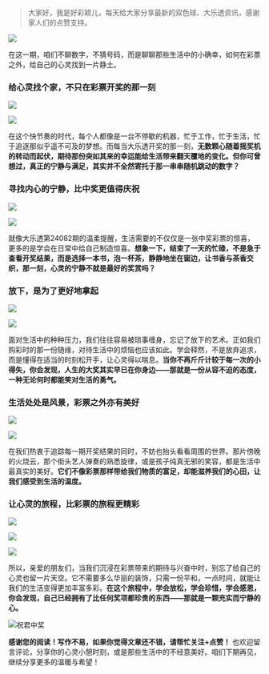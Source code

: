 
> 大家好，我是好彩颖儿，每天给大家分享最新的双色球、大乐透资讯，感谢家人们的点赞支持。

![](https://cdn.jsdelivr.net/gh/wangwenjie1314/PicCDN/2024-7-12/1720763627240-image.png)


在这一期，咱们不聊数字，不猜号码，而是聊聊那些生活中的小确幸，如何在彩票之外，给自己的心灵找到一片静土。

### 给心灵找个家，不只在彩票开奖的那一刻

![](https://cdn.jsdelivr.net/gh/wangwenjie1314/PicCDN/2024-7-17/1721192093233-image.png)


![](https://cdn.jsdelivr.net/gh/wangwenjie1314/PicCDN/2024-7-17/1721192183738-image.png)


在这个快节奏的时代，每个人都像是一台不停歇的机器，忙于工作，忙于生活，忙于追逐那似乎遥不可及的梦想。而每当大乐透开奖的那一刻，**无数颗心随着摇奖机的转动而起伏，期待那份突如其来的幸运能给生活带来翻天覆地的变化。但你可曾想过，真正的宁静与满足，其实并不全然寄托于那一串串随机跳动的数字？**

### 寻找内心的宁静，比中奖更值得庆祝


![](https://cdn.jsdelivr.net/gh/wangwenjie1314/PicCDN/2024-7-17/1721192172636-image.png)


![](https://cdn.jsdelivr.net/gh/wangwenjie1314/PicCDN/2024-7-17/1721192178004-image.png)

就像大乐透第24082期的温柔提醒，生活需要的不仅仅是一张中奖彩票的惊喜，更多的是学会在日常中给自己制造惊喜。**想象一下，结束了一天的忙碌，不是急于查看开奖结果，而是选择一本书，泡一杯茶，静静地坐在窗边，让书香与茶香交织，那一刻，心灵的宁静不就是最好的奖赏吗？**

### 放下，是为了更好地拿起


![](https://cdn.jsdelivr.net/gh/wangwenjie1314/PicCDN/2024-7-17/1721192194649-image.png)

![](https://cdn.jsdelivr.net/gh/wangwenjie1314/PicCDN/2024-7-17/1721192190189-image.png)


面对生活中的种种压力，我们往往容易被琐事缠身，忘记了放下的艺术。正如我们购彩时的那一份随缘，对待生活中的烦恼也应该如此。学会释然，不是放弃追求，而是懂得在适当的时刻松开手，让心灵得以喘息。**当你不再斤斤计较于每一次的小得失，你会发现，人生的大奖其实早已在你身边——那就是一份从容不迫的态度，一种无论何时都能笑对生活的勇气。**

### 生活处处是风景，彩票之外亦有美好


![](https://cdn.jsdelivr.net/gh/wangwenjie1314/PicCDN/2024-7-17/1721192204681-image.png)

![](https://cdn.jsdelivr.net/gh/wangwenjie1314/PicCDN/2024-7-17/1721192200180-image.png)


在我们热衷于追踪每一期开奖结果的同时，不妨也抬头看看周围的世界。那片傍晚的火烧云，那个街头艺人弹奏的熟悉旋律，或是孩子纯真无邪的笑容，都是生活中最真实的美好。**它们不像彩票那样带给我们物质的富足，却能滋养我们的心田，让我们感受到生活的温度。**

### 让心灵的旅程，比彩票的旅程更精彩


![](https://cdn.jsdelivr.net/gh/wangwenjie1314/PicCDN/2024-7-17/1721192219096-image.png)

![](https://cdn.jsdelivr.net/gh/wangwenjie1314/PicCDN/2024-7-17/1721192214955-image.png)

![](https://cdn.jsdelivr.net/gh/wangwenjie1314/PicCDN/2024-7-17/1721192211387-image.png)


所以，亲爱的朋友们，当我们沉浸在彩票带来的期待与兴奋中时，别忘了给自己的心灵也留一片天空。它不需要多么华丽的装饰，只需一份平和，一点时间，就能让我们的生活变得更加丰富多彩。**在这个旅程中，学会放松，学会珍惜，学会感恩，你会发现，自己已经拥有了比任何奖项都珍贵的东西——那就是一颗充实而宁静的心。**


![祝君中奖](https://cdn.jsdelivr.net/gh/wangwenjie1314/PicCDN/2024-7-17/1721192267328-image.png)


**感谢您的阅读！写作不易，如果你觉得文章还不错，请帮忙关注+点赞！** 也欢迎留言评论，分享你的心灵小憩时刻，或是那些生活中的不经意美好。咱们下期再见，继续分享更多的温暖与希望！